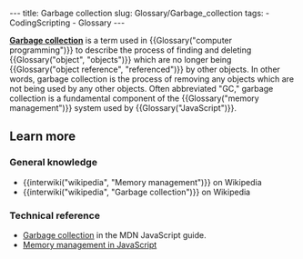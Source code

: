 --- title: Garbage collection slug: Glossary/Garbage_collection tags: - CodingScripting - Glossary ---

<span class="seoSummary">**[Garbage collection](/en-US/docs/Web/JavaScript/Memory_Management#garbage_collection)** is a term used in {{Glossary("computer programming")}} to describe the process of finding and deleting {{Glossary("object", "objects")}} which are no longer being {{Glossary("object reference", "referenced")}} by other objects.</span> In other words, garbage collection is the process of removing any objects which are not being used by any other objects. Often abbreviated "GC," garbage collection is a fundamental component of the {{Glossary("memory management")}} system used by {{Glossary("JavaScript")}}.

## Learn more

### General knowledge

- {{interwiki("wikipedia", "Memory management")}} on Wikipedia
- {{interwiki("wikipedia", "Garbage collection")}} on Wikipedia

### Technical reference

- [Garbage collection](/en-US/docs/Web/JavaScript/Memory_Management#garbage_collection) in the MDN JavaScript guide.
- [Memory management in JavaScript](/en-US/docs/Web/JavaScript/Memory_Management)
